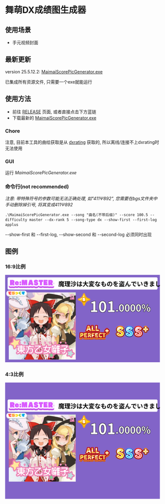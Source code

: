 # 舞萌DX成绩图生成器

## 使用场景
- 手元视频封面

## 最新更新
version 25.5.12.2: [MaimaiScorePicGenerator.exe](https://github.com/KirisameVanilla/MaimaiScorePicGenerator/releases/download/25.5.12.2/MaimaiScorePicGenerator.exe)

已集成所有资源文件, 只需要一个exe就能运行

## 使用方法
- 前往 [RELEASE](https://github.com/KirisameVanilla/MaimaiScorePicGenerator/releases) 页面, 或者直接点击下方蓝链
- 下载最新的 [MaimaiScorePicGenerator.exe](https://github.com/KirisameVanilla/MaimaiScorePicGenerator/releases/download/25.5.12.2/MaimaiScorePicGenerator.exe)

### Chore

注意, 目前本工具的曲绘获取是从 [dxrating](https://shama.dxrating.net) 获取的, 所以离线/连接不上dxrating时无法使用

### GUI

运行 *MaimaiScorePicGenerator.exe*

### 命令行(not recommended)

*注意: 带特殊符号的参数可能无法正确处理, 如"411Ψ892", 您需要在bgs文件夹中手动删除掉引号, 将其变成411Ψ892*

```
.\MaimaiScorePicGenerator.exe --song "曲名(不带后缀)" --score 100.5 --difficulty master --dx-rank 5 --song-type dx --show-first --first-log applus
```

--show-first 和 --first-log, --show-second 和 --second-log 必须同时出现


## 图例
### 16:9比例
![](examples/eg.png)
### 4:3比例
![](examples/eg43.png)

